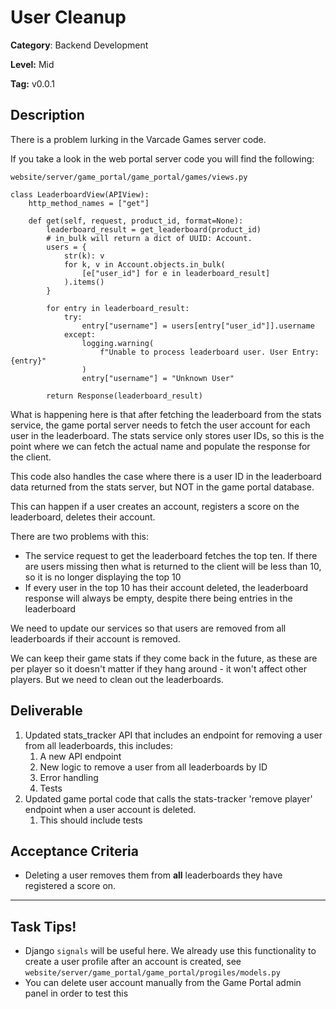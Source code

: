 # User Cleanup

**Category**: Backend Development

**Level:** Mid

**Tag:** v0.0.1 

## Description
There is a problem lurking in the Varcade Games server code.

If you take a look in the web portal server code you will find the following:

`website/server/game_portal/game_portal/games/views.py`

```
class LeaderboardView(APIView):
    http_method_names = ["get"]

    def get(self, request, product_id, format=None):
        leaderboard_result = get_leaderboard(product_id)
        # in_bulk will return a dict of UUID: Account.
        users = {
            str(k): v
            for k, v in Account.objects.in_bulk(
                [e["user_id"] for e in leaderboard_result]
            ).items()
        }

        for entry in leaderboard_result:
            try:
                entry["username"] = users[entry["user_id"]].username
            except:
                logging.warning(
                    f"Unable to process leaderboard user. User Entry: {entry}"
                )
                entry["username"] = "Unknown User"

        return Response(leaderboard_result)
```

What is happening here is that after fetching the leaderboard from the stats service, the game portal server needs to fetch the user account for each user in the leaderboard. The stats service only stores user IDs, so this is the point where we can fetch the actual name and populate the response for the client.

This code also handles the case where there is a user ID in the leaderboard data returned from the stats server, but NOT in the game portal database.

This can happen if a user creates an account, registers a score on the leaderboard, deletes their account.

There are two problems with this:

* The service request to get the leaderboard fetches the top ten. If there are users missing then what is returned to the client will be less than 10, so it is no longer displaying the top 10
* If every user in the top 10 has their account deleted, the leaderboard response will always be empty, despite there being entries in the leaderboard

We need to update our services so that users are removed from all leaderboards if their account is removed.

We can keep their game stats if they come back in the future, as these are per player so it doesn't matter if they hang around - it won't affect other players. But we need to clean out the leaderboards.

## Deliverable
1. Updated stats_tracker API that includes an endpoint for removing a user from all leaderboards, this includes:
	1. A new API endpoint
	2. New logic to remove a user from all leaderboards by ID
	3. Error handling
	4. Tests
5. Updated game portal code that calls the stats-tracker 'remove player' endpoint when a user account is deleted.
	1. This should include tests

## Acceptance Criteria
* Deleting a user removes them from **all** leaderboards they have registered a score on.

***

## Task Tips!

* Django `signals` will be useful here. We already use this functionality to create a user profile after an account is created, see `website/server/game_portal/game_portal/progiles/models.py`
* You can delete user account manually from the Game Portal admin panel in order to test this

